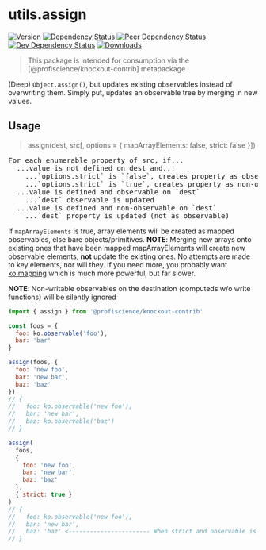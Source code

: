 # utils.assign

[![Version][npm-version-shield]][npm]
[![Dependency Status][david-dm-shield]][david-dm]
[![Peer Dependency Status][david-dm-peer-shield]][david-dm-peer]
[![Dev Dependency Status][david-dm-dev-shield]][david-dm-dev]
[![Downloads][npm-stats-shield]][npm-stats]

[david-dm]: https://david-dm.org/Profiscience/knockout-contrib?path=packages/utils.assign
[david-dm-shield]: https://david-dm.org/Profiscience/knockout-contrib/status.svg?path=packages/utils.assign
[david-dm-peer]: https://david-dm.org/Profiscience/knockout-contrib?path=packages/utils.assign&type=peer
[david-dm-peer-shield]: https://david-dm.org/Profiscience/knockout-contrib/peer-status.svg?path=packages/utils.assign
[david-dm-dev]: https://david-dm.org/Profiscience/knockout-contrib?path=packages/utils.assign&type=dev
[david-dm-dev-shield]: https://david-dm.org/Profiscience/knockout-contrib/dev-status.svg?path=packages/utils.assign
[npm]: https://www.npmjs.com/package/@profiscience/knockout-contrib-utils-assign
[npm-version-shield]: https://img.shields.io/npm/v/@profiscience/knockout-contrib-utils-assign.svg
[npm-stats]: http://npm-stat.com/charts.html?package=@profiscience/knockout-contrib-utils-assign&author=&from=&to=
[npm-stats-shield]: https://img.shields.io/npm/dt/@profiscience/knockout-contrib-utils-assign.svg?maxAge=2592000

> This package is intended for consumption via the [@profiscience/knockout-contrib] metapackage

(Deep) `Object.assign()`, but updates existing observables instead of overwriting them. Simply put, updates an observable tree by merging in new values.

## Usage

> assign(dest, src[, options = { mapArrayElements: false, strict: false }])

<pre>
For each enumerable property of src, if...
  ...value is not defined on dest and...
    ...`options.strict` is `false`, creates property as observable on `dest`
    ...`options.strict` is `true`, creates property as non-observable on `dest`
  ...value is defined and observable on `dest`
    ...`dest` observable is updated
  ...value is defined and non-observable on `dest`
    ...`dest` property is updated (not as observable)  
</pre>

If `mapArrayElements` is true, array elements will be created as mapped observables, else bare objects/primitives.
**NOTE**: Merging new arrays onto existing ones that have been mapped mapArrayElements will create new observable elements,
**not** update the existing ones. No attempts are made to key elements, nor will they. If you need more, you
probably want [ko.mapping](http://knockoutjs.com/documentation/plugins-mapping.html) which is much more powerful,
but far slower.

**NOTE**: Non-writable observables on the destination (computeds w/o write functions) will be silently ignored

```javascript
import { assign } from '@profiscience/knockout-contrib'

const foos = {
  foo: ko.observable('foo'),
  bar: 'bar'
}

assign(foos, {
  foo: 'new foo',
  bar: 'new bar',
  baz: 'baz'
})
// {
//   foo: ko.observable('new foo'),
//   bar: 'new bar',
//   baz: ko.observable('baz')
// }

assign(
  foos,
  {
    foo: 'new foo',
    bar: 'new bar',
    baz: 'baz'
  },
  { strict: true }
)
// {
//   foo: ko.observable('new foo'),
//   bar: 'new bar',
//   baz: 'baz' <----------------------- When strict and observable is not pre-created on dest, property will NOT be observable
// }
```
